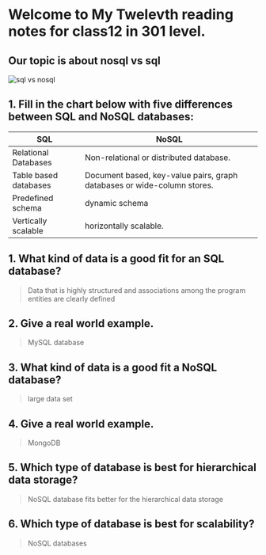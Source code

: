 # Welcome to My Twelevth reading notes for class12 in 301 level.


## Our topic is about **nosql vs sql**

![sql vs nosql](https://analyticsindiamag.com/wp-content/uploads/2017/12/NoSQL-vs-SQL-01.jpg)

## 1.	Fill in the chart below with five differences between SQL and NoSQL databases:
 | SQL                    |              NoSQL               | 
 | ---------------------  | -------------------------------- |
 |  Relational Databases  |    Non-relational or distributed database. |
 |  Table based databases |   Document based, key-value pairs, graph databases or wide-column stores.|
 | Predefined schema      | dynamic schema |
 | Vertically scalable 	  |  horizontally scalable. |
	 
 
 
## 1.	What kind of data is a good fit for an SQL database?
>Data that is highly structured and associations among the program entities are clearly defined

## 2.	Give a real world example.
>MySQL database

## 3.	What kind of data is a good fit a NoSQL database?
 >large data set

## 4.	Give a real world example.
>MongoDB

## 5.	Which type of database is best for hierarchical data storage?
>NoSQL database fits better for the hierarchical data storage

## 6.	Which type of database is best for scalability?
>NoSQL databases
